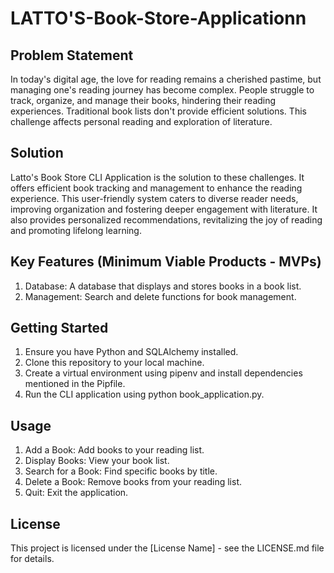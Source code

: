 # LATTO'S-Book-Store-Applicationn

## Problem Statement

In today's digital age, the love for reading remains a cherished pastime, but managing one's reading journey has become complex. People struggle to track, organize, and manage their books, hindering their reading experiences. Traditional book lists don't provide efficient solutions. This challenge affects personal reading and exploration of literature.

## Solution

Latto's Book Store CLI Application is the solution to these challenges. It offers efficient book tracking and management to enhance the reading experience. This user-friendly system caters to diverse reader needs, improving organization and fostering deeper engagement with literature. It also provides personalized recommendations, revitalizing the joy of reading and promoting lifelong learning.

## Key Features (Minimum Viable Products - MVPs)
1. Database: A database that displays and stores books in a book list.
2. Management: Search and delete functions for book management.

## Getting Started
1. Ensure you have Python and SQLAlchemy installed.
2. Clone this repository to your local machine.
3. Create a virtual environment using pipenv and install dependencies mentioned in the Pipfile.
4. Run the CLI application using python book_application.py.

## Usage
1. Add a Book: Add books to your reading list.
2. Display Books: View your book list.
3. Search for a Book: Find specific books by title.
4. Delete a Book: Remove books from your reading list.
5. Quit: Exit the application.

## License
This project is licensed under the [License Name] - see the LICENSE.md file for details.




